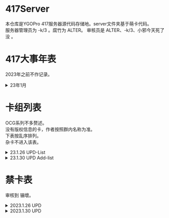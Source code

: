 # 417Server
本仓库是YGOPro 417服务器源代码存储地。server文件夹基于萌卡代码。  
服务器管理员为 -k/3 。腐竹为 ALTER。 审核员是 ALTER、-k/3、小邪今天死了没 。
# 417大事年表
2023年之前不作记录。
<details>
    <summary>23年1月</summary>

+ 23.1.5 17:58 作者ALTER投稿了 倪克斯神谕。 
+ 23.1.5 17:58 腐竹ALTER对外宣称自己会做卡。 
+ 23.1.5 18:00 仓库建立。
+ 23.1.7 02:04 作者衾翼投稿了 孤独摇滚。
+ 23.1.8 15:01 作者廷达的信徒投稿了 终诞核神。
+ 23.1.9 03:38 作者黑莲投稿了 派对狂欢。
+ 23.1.9 13:15 作者-k/3投稿了 镚壞。
+ 23.1.13 21:02 作者ALTER投稿了5张杂卡。其中有2张的Lua是衾翼做的。
+ 23.1.15 19:22 同步YGOPro更新。
+ 23.1.17 22:25 作者-k/3投稿了 桃花源寄。
+ 23.1.18 04:54 腐竹ALTER更新了QQ群头像。
+ 23.1.18 18:03 作者-FCJNBZP投稿了 废墟。
+ 23.1.18 18:21 作者星空璀璨之地投稿了 M·A·L。
+ 23.1.19 15:31 作者MerlinTC投稿了8张杂卡。
+ 23.1.23 13:39 仓库持有者F-Ate重构了仓库。
+ 23.1.25 18:37 作者-FCJNBZP投稿了 LVP5。
+ 23.1.26 10:18 服务器管理员-k/3宣布开服。
+ 23.1.28 18:42 作者QQ1010552503投稿了 缝合灵。
+ 23.1.28 18:42 作者QQ1010552503投稿了 风都。
+ 23.1.28 19:15 作者QQ1010552503、QQ2792725750、失智投稿了36张杂卡。
+ 23.1.28 23:55 作者柚果投稿了 烈火战士第一弹！。
+ 23.1.28 23:55 作者柚果投稿了 小猫突击。
+ 23.1.28 23:55 作者柚果投稿了 走来走去。
+ 23.1.29 00:18 作者Marin.Blue投稿了 Blue。
+ 23.1.30 13:35 作者-FCJNBZP投稿了 LVP5ver2.0。

</details>

# 卡组列表
OCG系列不多赘述。  
没有版权信息的卡，作者按照群内名称为准。  
下表按乱序排列。  
杂卡不进入该表。
<details>
    <summary>23.1.26 UPD-List</summary>

|系列名|系列类型|作者|称号|
|:--|--|--|--|
|倪克斯神谕|原创系列|ALTER|荣耀典藏|
|孤独摇滚|原创系列|衾翼|孤独摇滚|
|终诞核神|原创系列|廷达的信徒|再见曙光|
|派对狂欢|Yu-Gi-Oh! × 《炉石传说》|黑莲||
|镚壞|原创系列|-k/3|深深地破碎|
|原子龙|OCG衍生|-FCJNBZP||
|死灵|OCG衍生|-FCJNBZP||
|剑装|原创系列|JourneyFar vs Ombre||
|污手党|Yu-Gi-Oh! × 《炉石传说》|黑莲||
|青玉|Yu-Gi-Oh! × 《炉石传说》|黑莲||
|巨型|Yu-Gi-Oh! × 《炉石传说》|黑莲||
|暗金教|Yu-Gi-Oh! × 《炉石传说》|黑莲||
|五虎上将|Yu-Gi-Oh! × 三国杀；OCG衍生|Marin.Blue|心甘情愿|
|只因|原创系列|实名上网陈颖雄||
|激流|原创系列|小邪今天死了没||
|匠心|原创系列|星空璀璨之地||
|S·I·N|原创系列|NANA~||
|自律部队|原创系列|星空璀璨之地||
|德拉科尼亚|原创系列|-FCJNBZP||
|真龙十二宫|OCG衍生|ALTER||
|武陵人|原创系列|-k/3|陶渊暗|
|废墟|原创系列|-FCJNBZP||
|M·A·L|原创系列|星空璀璨之地||

</details>

<details>
    <summary>23.1.30 UPD Add-list</summary>

|系列名|系列类型|作者|称号|
|:--|--|--|--|
|秀逗缝合灵|原创系列|QQ1010552503||
|风都|Yu-Gi-Oh! × 《风都侦探》|QQ1010552503||
|烈火战神|原创系列|柚果||

</details>


# 禁卡表
审核到 镚壞。
<details>
    <summary>2023.1.26 UPD</summary>

#### Forbidden
+ 林中鹿
+ 激流海灵龙
+ 激流飞龙-裂变
+ 激流-后浪奔逐
+ 自律部队·支援部队
+ 反粒子龙
+ 中子龙
+ 夸克龙
#### Limit
+ 虚空孔穴·格利扎
+ 四次元洞·布鲁顿
+ 壹世坏交织的细波
+ 风驰电掣
+ 战华大宝-界徐盛
+ 战华阴鬼-神甘宁
+ 战华大妖-神郭嘉
+ 战华老宝-谋黄忠
+ 战华大苟-神荀彧
+ 激流之界士
+ 激流之共鸣灵
+ 激流飞龙之心
+ 激流之送葬士
+ 激流海灵龙
+ 激流之叠光灵
+ 自律阵地·前线
+ 星辰的一滴
+ 孤掷一注的抽卡！YADAZE!
+ 自律部队·前线部队
+ 自律部队·联合纵队
+ 自律部队·火炮部队
+ 自律部队·第三舰队旗舰
+ 自律武装·奇袭锚
+ 自律部队·环星部队
+ 自律部队·运输部队
+ 吞食百万的CAPOO
+ 镚壞-趫棧
+ 镚壞-圱華
+ 镚壞-滁○
+ 镚壞鍺-崆庑
+ aoffghvlrbdddfqp3.Dispose()
+ class aoffghvlrbdddfqp3 : IDisposeable
+ aoffghvlrbdddfqp3()
+ 原子龙
+ 德拉科尼亚帝国
#### Semi-Limit
+ 奇正相生
+ 奥西里斯的天空龙-神之盾
+ 真龙斗士 十二宫·狮子
+ 倪克斯神谕
+ 激流之先灵
+ 终诞唤核士·泽内妲
+ 终诞唤核士·伊芙琳
+ 始于终世的救赎之核
+ 自律部队·斩首小组
+ 自律部队·自行火炮
+ 自律部队·特殊作业小组
+ 自律部队·重火力支援组
+ 自律部队·太空舰队母群
+ 自律行动·部队调遣
+ 镚壞-冋歔
+ 镚壞■笹堺
+ 通常融合

</details>

<details>
    <summary>2023.1.30 UPD</summary>

#### Forbidden
+ 林中鹿
+ 激流海灵龙
+ 激流飞龙-裂变
+ 激流-后浪奔逐
+ 自律部队·支援部队
+ 反粒子龙
+ 中子龙
+ 夸克龙
#### Limit
+ 虚空孔穴·格利扎
+ 四次元洞·布鲁顿
+ 壹世坏交织的细波
+ 风驰电掣
+ 战华大宝-界徐盛
+ 战华阴鬼-神甘宁
+ 战华大妖-神郭嘉
+ 战华老宝-谋黄忠
+ 战华大苟-神荀彧
+ 激流之界士
+ 激流之共鸣灵
+ 激流飞龙之心
+ 激流之送葬士
+ 激流海灵龙
+ 激流之叠光灵
+ 自律阵地·前线
+ 星辰的一滴
+ 孤掷一注的抽卡！YADAZE!
+ 自律部队·前线部队
+ 自律部队·联合纵队
+ 自律部队·火炮部队
+ 自律部队·第三舰队旗舰
+ 自律武装·奇袭锚
+ 自律部队·环星部队
+ 自律部队·运输部队
+ 吞食百万的CAPOO
+ 镚壞-趫棧
+ 镚壞-圱華
+ 镚壞-滁○
+ 镚壞鍺-崆庑
+ aoffghvlrbdddfqp3.Dispose()
+ class aoffghvlrbdddfqp3 : IDisposeable
+ aoffghvlrbdddfqp3()
+ 原子龙
+ 德拉科尼亚帝国
+ 盖亚记忆体-极限
+ 风车都市-风都
+ 秀逗缝合灵·冷酷姨妈
+ 秀逗缝合灵·爱杀老妹
+ 秀逗缝合灵·肢离破碎女仆团
+ 设酒杀鸡作食
+ 流星黑龙·世界熔坏
+ 真红眼黑龙·烧灭一切
+ 光道恶魔 欧格里
+ 命运英雄 惊慌人
+ 装备了武器手套的超级小蓝
+ 未来龙皇·洗衣龙女
+ 破坏剑的转生妖龙
+ 小蓝骑龙
+ 正义到临
+ 洗衣龙龙强强联合
+ 学习忍术归来的小蓝
+ 学园孤岛 惠飞须泽胡桃
+ 新年祈愿 若狭悠里
#### Semi-Limit
+ 奇正相生
+ 奥西里斯的天空龙-神之盾
+ 真龙斗士 十二宫·狮子
+ 倪克斯神谕
+ 激流之先灵
+ 终诞唤核士·泽内妲
+ 终诞唤核士·伊芙琳
+ 始于终世的救赎之核
+ 自律部队·斩首小组
+ 自律部队·自行火炮
+ 自律部队·特殊作业小组
+ 自律部队·重火力支援组
+ 自律部队·太空舰队母群
+ 自律行动·部队调遣
+ 镚壞-冋歔
+ 镚壞■笹堺
+ 通常融合
+ 缝合灵谜家墓园
+ 秀逗缝合灵·黑化老爹
+ 烈火战神 藏身处
+ 小口
+ 村舍

</details>
